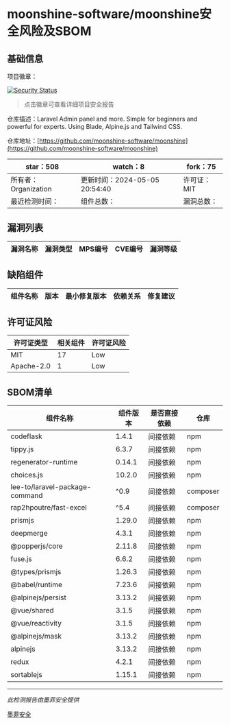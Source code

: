 # moonshine-software/moonshine安全风险及SBOM

## 基础信息

项目徽章：

[![Security Status](https://www.murphysec.com/platform3/v31/badge/1787206256074567680.svg)](https://www.murphysec.com/console/report/1787206127653367808/1787206256074567680)

> 点击徽章可查看详细项目安全报告

仓库描述：Laravel Admin panel and more. Simple for beginners and powerful for experts. Using Blade, Alpine.js and Tailwind CSS.

仓库地址：[https://github.com/moonshine-software/moonshine](https://github.com/moonshine-software/moonshine)

| star：508 | watch：8 | fork：75 |
| ----------- | -------------- | ------------ |
| 所有者：Organization | 更新时间：2024-05-05 20:54:40 | 许可证：MIT |
| 最近检测时间： | 组件总数： | 漏洞总数： |




## 漏洞列表

| 漏洞名称 | 漏洞类型 | MPS编号 | CVE编号 | 漏洞等级 |
| ------- | ------ | ------- | ------ | ----- |





## 缺陷组件

| 组件名称 | 版本 | 最小修复版本 | 依赖关系 | 修复建议 |
| -------- | ---- | ------------ | -------- | -------- |





## 许可证风险

| 许可证类型 | 相关组件 | 许可证风险 |
| ---------- | -------- | ---------- |
|MIT|17|Low|
|Apache-2.0|1|Low|




## SBOM清单

| 组件名称 | 组件版本 | 是否直接依赖 | 仓库 |
| -------- | -------- | ------------ | ---- |
|codeflask|1.4.1|间接依赖|npm|
|tippy.js|6.3.7|间接依赖|npm|
|regenerator-runtime|0.14.1|间接依赖|npm|
|choices.js|10.2.0|间接依赖|npm|
|lee-to/laravel-package-command|^0.9|间接依赖|composer|
|rap2hpoutre/fast-excel|^5.4|间接依赖|composer|
|prismjs|1.29.0|间接依赖|npm|
|deepmerge|4.3.1|间接依赖|npm|
|@popperjs/core|2.11.8|间接依赖|npm|
|fuse.js|6.6.2|间接依赖|npm|
|@types/prismjs|1.26.3|间接依赖|npm|
|@babel/runtime|7.23.6|间接依赖|npm|
|@alpinejs/persist|3.13.2|间接依赖|npm|
|@vue/shared|3.1.5|间接依赖|npm|
|@vue/reactivity|3.1.5|间接依赖|npm|
|@alpinejs/mask|3.13.2|间接依赖|npm|
|alpinejs|3.13.2|间接依赖|npm|
|redux|4.2.1|间接依赖|npm|
|sortablejs|1.15.1|间接依赖|npm|


------

*此检测报告由墨菲安全提供*

[墨菲安全](www.murphysec.com)